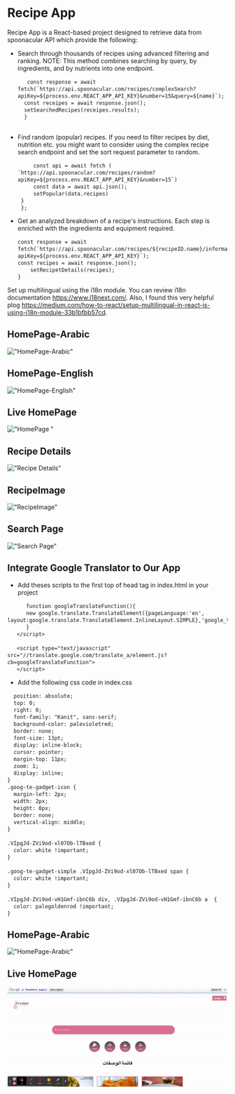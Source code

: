 # Recipe App

Recipe App is a React-based project designed to retrieve data from spoonacular API which provide the following:

* Search through thousands of recipes using advanced filtering and ranking. NOTE: This method combines searching by query, by ingredients, and by nutrients into one endpoint.

  ``` const getSearched = async (name) => {
     const response = await fetch(`https://api.spoonacular.com/recipes/complexSearch?apiKey=${process.env.REACT_APP_API_KEY}&number=15&query=${name}`);
    const receipes = await response.json();
    setSearchedRecipes(receipes.results);
    }


* Find random (popular) recipes. If you need to filter recipes by diet, nutrition etc. you might want to consider using the complex recipe search endpoint and set the sort request parameter to random.

   ``` const getPopular = async () => {
        const api = await fetch ( `https://api.spoonacular.com/recipes/random?apiKey=${process.env.REACT_APP_API_KEY}&number=15`)
        const data = await api.json();
        setPopular(data.recipes)
    }
    };

* Get an analyzed breakdown of a recipe's instructions. Each step is enriched with the ingredients and equipment required.

    ``` const fetchRecipe = async () => {
    const response = await fetch(`https://api.spoonacular.com/recipes/${recipeID.name}/information?apiKey=${process.env.REACT_APP_API_KEY}`);
    const recipes = await response.json();
        setRecipetDetails(recipes);
    }

Set up multilingual using the i18n module. You can review i18n documentation https://www.i18next.com/. Also, I found this very helpful plog https://medium.com/how-to-react/setup-multilingual-in-react-js-using-i18n-module-33b1bfbb57cd.



## HomePage-Arabic

!["HomePage-Arabic"](https://github.com/ZakiyaA/Recipe-App/blob/main/src/assets/images/HomePage-ArabicLanguage.png?raw=true)


## HomePage-English

!["HomePage-English"](https://github.com/ZakiyaA/Recipe-App/blob/main/src/assets/images/HomePage-English-Language.png?raw=true)

## Live HomePage

!["HomePage "](https://github.com/ZakiyaA/Recipe-App/blob/main/src/assets/images/ezgif.com-video-to-gif.gif)


## Recipe Details

!["Recipe Details"](https://github.com/ZakiyaA/Recipe-App/blob/main/src/assets/images/RecipeDetails.png?raw=true)

## RecipeImage 

!["RecipeImage"](https://github.com/ZakiyaA/Recipe-App/blob/main/src/assets/images/RecipeImage.png?raw=true)

## Search Page

!["Search Page"](https://github.com/ZakiyaA/Recipe-App/blob/main/src/assets/images/SearchPage.png?raw=true)


## Integrate Google Translator to Our App

* Add theses scripts to the first top of head tag in index.html in your project 

```<script type="text/javascript">
      function googleTranslateFunction(){
      new google.translate.TranslateElement({pageLanguage:'en', layout:google.translate.TranslateElement.InlineLayout.SIMPLE},'google_translate_element');
      } 
   </script>
      
   <script type="text/javascript" src="//translate.google.com/translate_a/element.js?cb=googleTranslateFunction">
   </script>
```

* Add the following css code in index.css 

```.goog-te-gadget-simple {
  position: absolute;
  top: 0;
  right: 0;
  font-family: "Kanit", sans-serif;
  background-color: palevioletred;
  border: none;
  font-size: 13pt;
  display: inline-block;
  cursor: pointer;
  margin-top: 11px;
  zoom: 1;
  display: inline;
}
.goog-te-gadget-icon {
  margin-left: 2px;
  width: 2px;
  height: 0px;
  border: none;
  vertical-align: middle;
}

.VIpgJd-ZVi9od-xl07Ob-lTBxed {
  color: white !important;
}

.goog-te-gadget-simple .VIpgJd-ZVi9od-xl07Ob-lTBxed span { 
  color: white !important;
}

.VIpgJd-ZVi9od-vH1Gmf-ibnC6b div, .VIpgJd-ZVi9od-vH1Gmf-ibnC6b a  {
  color: palegoldenrod !important;
}
```
## HomePage-Arabic

!["HomePage-Arabic"](https://github.com/ZakiyaA/Recipe-App/blob/main/src/assets/images/screencapture-localhost-3000-2023-02-27-11_50_37.png?raw=true)

## Live HomePage

!["HomePage "](https://github.com/ZakiyaA/Recipe-App/blob/main/src/assets/images/App-with-Google-Translator.gif)



